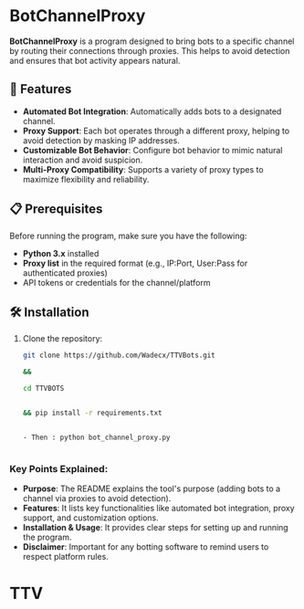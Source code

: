 # BotChannelProxy

**BotChannelProxy** is a program designed to bring bots to a specific channel by routing their connections through proxies. This helps to avoid detection and ensures that bot activity appears natural.

## 🚀 Features

- **Automated Bot Integration**: Automatically adds bots to a designated channel.
- **Proxy Support**: Each bot operates through a different proxy, helping to avoid detection by masking IP addresses.
- **Customizable Bot Behavior**: Configure bot behavior to mimic natural interaction and avoid suspicion.
- **Multi-Proxy Compatibility**: Supports a variety of proxy types to maximize flexibility and reliability.

## 📋 Prerequisites

Before running the program, make sure you have the following:

- **Python 3.x** installed
- **Proxy list** in the required format (e.g., IP:Port, User:Pass for authenticated proxies)
- API tokens or credentials for the channel/platform

## 🛠️ Installation

1. Clone the repository:

   ```bash
   git clone https://github.com/Wadecx/TTVBots.git

   &&

   cd TTVBOTS


   && pip install -r requirements.txt


   - Then : python bot_channel_proxy.py



   ```

### Key Points Explained:

- **Purpose**: The README explains the tool's purpose (adding bots to a channel via proxies to avoid detection).
- **Features**: It lists key functionalities like automated bot integration, proxy support, and customization options.
- **Installation & Usage**: It provides clear steps for setting up and running the program.
- **Disclaimer**: Important for any botting software to remind users to respect platform rules.
# TTV
